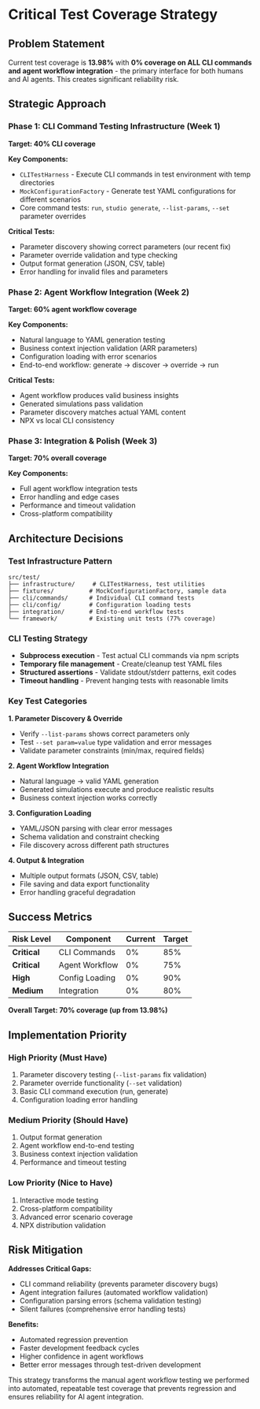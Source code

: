 # Critical Test Coverage Strategy

## Problem Statement

Current test coverage is **13.98%** with **0% coverage on ALL CLI commands and agent workflow integration** - the primary interface for both humans and AI agents. This creates significant reliability risk.

## Strategic Approach

### Phase 1: CLI Command Testing Infrastructure (Week 1)
**Target: 40% CLI coverage**

**Key Components:**
- `CLITestHarness` - Execute CLI commands in test environment with temp directories
- `MockConfigurationFactory` - Generate test YAML configurations for different scenarios
- Core command tests: `run`, `studio generate`, `--list-params`, `--set` parameter overrides

**Critical Tests:**
- Parameter discovery showing correct parameters (our recent fix)
- Parameter override validation and type checking
- Output format generation (JSON, CSV, table)
- Error handling for invalid files and parameters

### Phase 2: Agent Workflow Integration (Week 2)
**Target: 60% agent workflow coverage**

**Key Components:**
- Natural language to YAML generation testing
- Business context injection validation (ARR parameters)
- Configuration loading with error scenarios
- End-to-end workflow: generate → discover → override → run

**Critical Tests:**
- Agent workflow produces valid business insights
- Generated simulations pass validation
- Parameter discovery matches actual YAML content
- NPX vs local CLI consistency

### Phase 3: Integration & Polish (Week 3)
**Target: 70% overall coverage**

**Key Components:**
- Full agent workflow integration tests
- Error handling and edge cases
- Performance and timeout validation
- Cross-platform compatibility

## Architecture Decisions

### Test Infrastructure Pattern
```
src/test/
├── infrastructure/     # CLITestHarness, test utilities
├── fixtures/          # MockConfigurationFactory, sample data
├── cli/commands/      # Individual CLI command tests
├── cli/config/        # Configuration loading tests
├── integration/       # End-to-end workflow tests
└── framework/         # Existing unit tests (77% coverage)
```

### CLI Testing Strategy
- **Subprocess execution** - Test actual CLI commands via npm scripts
- **Temporary file management** - Create/cleanup test YAML files
- **Structured assertions** - Validate stdout/stderr patterns, exit codes
- **Timeout handling** - Prevent hanging tests with reasonable limits

### Key Test Categories

**1. Parameter Discovery & Override**
- Verify `--list-params` shows correct parameters only
- Test `--set param=value` type validation and error messages
- Validate parameter constraints (min/max, required fields)

**2. Agent Workflow Integration** 
- Natural language → valid YAML generation
- Generated simulations execute and produce realistic results
- Business context injection works correctly

**3. Configuration Loading**
- YAML/JSON parsing with clear error messages
- Schema validation and constraint checking
- File discovery across different path structures

**4. Output & Integration**
- Multiple output formats (JSON, CSV, table)
- File saving and data export functionality
- Error handling graceful degradation

## Success Metrics

| Risk Level | Component | Current | Target |
|------------|-----------|---------|--------|
| **Critical** | CLI Commands | 0% | 85% |
| **Critical** | Agent Workflow | 0% | 75% |
| **High** | Config Loading | 0% | 90% |
| **Medium** | Integration | 0% | 80% |

**Overall Target: 70% coverage (up from 13.98%)**

## Implementation Priority

### High Priority (Must Have)
1. Parameter discovery testing (`--list-params` fix validation)
2. Parameter override functionality (`--set` validation)
3. Basic CLI command execution (run, generate)
4. Configuration loading error handling

### Medium Priority (Should Have)
1. Output format generation
2. Agent workflow end-to-end testing
3. Business context injection validation
4. Performance and timeout testing

### Low Priority (Nice to Have)
1. Interactive mode testing
2. Cross-platform compatibility
3. Advanced error scenario coverage
4. NPX distribution validation

## Risk Mitigation

**Addresses Critical Gaps:**
- CLI command reliability (prevents parameter discovery bugs)
- Agent integration failures (automated workflow validation) 
- Configuration parsing errors (schema validation testing)
- Silent failures (comprehensive error handling tests)

**Benefits:**
- Automated regression prevention
- Faster development feedback cycles
- Higher confidence in agent workflows
- Better error messages through test-driven development

This strategy transforms the manual agent workflow testing we performed into automated, repeatable test coverage that prevents regression and ensures reliability for AI agent integration.